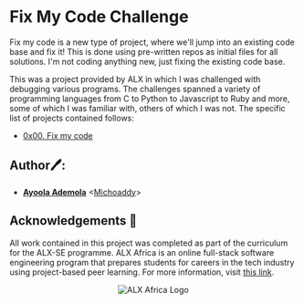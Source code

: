 # Fix My Code Challenge
  Fix my code is a new type of project, where we'll jump into an existing code 
base and fix it! This is done using pre-written repos as initial files for all 
solutions. I'm not coding anything new, just fixing the existing code base.

This was a project provided by ALX in which I was challenged with debugging 
various programs. The challenges spanned a variety of programming languages 
from C to Python to Javascript to Ruby and more, some of which I was familiar 
with, others of which I was not. The specific list of projects contained follows:

* [0x00. Fix my code](./0x00-challenge)

## Author🖊️:
* **[Ayoola Ademola](https://twitter.com/Michoaddy1)** <[Michoaddy](https://github.com/Michoaddy)>

## Acknowledgements :pray:

All work contained in this project was completed as part of the curriculum for the ALX-SE programme. 
ALX Africa is an online full-stack software engineering program that prepares students for careers 
in the tech industry using project-based peer learning. For more information, visit 
[this link](https://www.alxafrica.com).


<p align="center">
  <img src="http://www.alxafrica.com/wp-content/uploads/2022/01/header-logo.png"
    alt="ALX Africa Logo"
  >
  </p>
